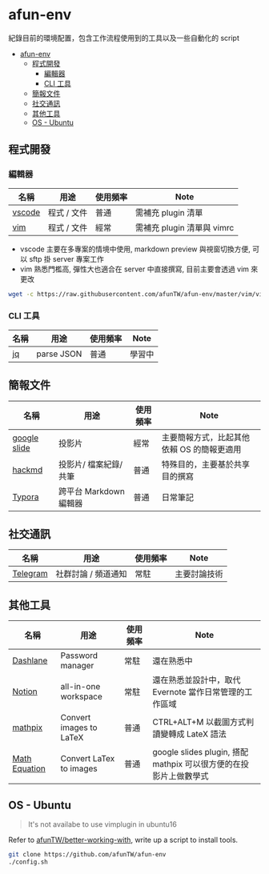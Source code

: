 # afun-env

紀錄目前的環境配置，包含工作流程使用到的工具以及一些自動化的 script

- [afun-env](#afun-env)
  - [程式開發](#%E7%A8%8B%E5%BC%8F%E9%96%8B%E7%99%BC)
    - [編輯器](#%E7%B7%A8%E8%BC%AF%E5%99%A8)
    - [CLI 工具](#CLI-%E5%B7%A5%E5%85%B7)
  - [簡報文件](#%E7%B0%A1%E5%A0%B1%E6%96%87%E4%BB%B6)
  - [社交通訊](#%E7%A4%BE%E4%BA%A4%E9%80%9A%E8%A8%8A)
  - [其他工具](#%E5%85%B6%E4%BB%96%E5%B7%A5%E5%85%B7)
  - [OS - Ubuntu](#OS---Ubuntu)

## 程式開發

### 編輯器

| 名稱 | 用途 | 使用頻率 | Note |
| ----- | ----- | ----- | ----- |
| [vscode](https://code.visualstudio.com/) | 程式 / 文件 | 普通 | 需補充 plugin 清單 |
| [vim](https://www.vim.org/) | 程式 / 文件 | 經常 | 需補充 plugin 清單與 vimrc |

- vscode 主要在多專案的情境中使用, markdown preview 與視窗切換方便, 可以 sftp 掛 server 專案工作
- vim 熟悉門檻高, 彈性大也適合在 server 中直接撰寫, 目前主要會透過 vim 來更改

```sh
wget -c https://raw.githubusercontent.com/afunTW/afun-env/master/vim/vimrc -O ~/.vimrc
```

### CLI 工具
| 名稱 | 用途 | 使用頻率 | Note |
| ----- | ----- | ----- | ----- |
| [jq](https://github.com/stedolan/jq) | parse JSON | 普通 | 學習中 |

## 簡報文件

| 名稱 | 用途 | 使用頻率 | Note |
| ----- | ----- | ----- | ----- |
| [google slide](https://www.google.com/intl/zh-TW_tw/slides/about/) | 投影片 | 經常 | 主要簡報方式，比起其他依賴 OS 的簡報更適用 |
| [hackmd](https://hackmd.io/) | 投影片/ 檔案紀錄/ 共筆 | 普通 | 特殊目的，主要基於共享目的撰寫 |
| [Typora](https://typora.io/) | 跨平台 Markdown 編輯器 | 普通 | 日常筆記 |

## 社交通訊

| 名稱 | 用途 | 使用頻率 | Note |
| ----- | ----- | ----- | ----- |
| [Telegram](https://telegram.org/) | 社群討論 / 頻道通知 | 常駐 | 主要討論技術 |


## 其他工具

| 名稱 | 用途 | 使用頻率 | Note |
| ----- | ----- | ----- | ----- |
| [Dashlane](https://www.dashlane.com/) | Password manager | 常駐 | 還在熟悉中 |
| [Notion](https://www.notion.so/) | all-in-one workspace | 常駐 | 還在熟悉並設計中，取代 Evernote 當作日常管理的工作區域 |
| [mathpix](https://mathpix.com/) | Convert images to LaTeX | 普通 | CTRL+ALT+M 以截圖方式判讀變轉成 LateX 語法 |
| [Math Equation](https://chrome.google.com/webstore/detail/math-equations/edbiogkpgmbdkmgmdcdmgminoahbcdml) | Convert LaTex to images | 普通　| google slides plugin, 搭配 mathpix 可以很方便的在投影片上做數學式 |

## OS - Ubuntu

> It's not availabe to use vimplugin in ubuntu16

Refer to [afunTW/better-working-with](https://github.com/afunTW/better-working-with), write up a script to install tools.

```sh
git clone https://github.com/afunTW/afun-env
./config.sh
```
